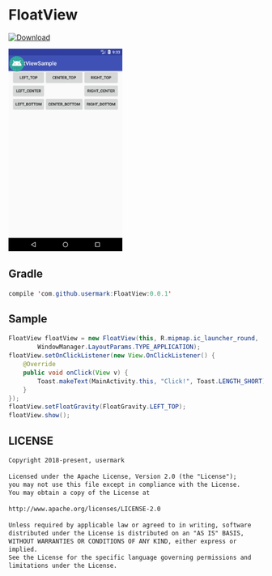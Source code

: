 # FloatView

[ ![Download](https://api.bintray.com/packages/trexcobras/maven/FloatView/images/download.svg) ](https://bintray.com/trexcobras/maven/FloatView/_latestVersion)

<img src="https://github.com/usermark/FloatView/raw/master/screenshot.png" height="400" alt="Sample app Screenshot" />

## Gradle

```java
compile 'com.github.usermark:FloatView:0.0.1'
```

## Sample

```java
FloatView floatView = new FloatView(this, R.mipmap.ic_launcher_round,
        WindowManager.LayoutParams.TYPE_APPLICATION);
floatView.setOnClickListener(new View.OnClickListener() {
    @Override
    public void onClick(View v) {
        Toast.makeText(MainActivity.this, "Click!", Toast.LENGTH_SHORT).show();
    }
});
floatView.setFloatGravity(FloatGravity.LEFT_TOP);
floatView.show();
```

## LICENSE

    Copyright 2018-present, usermark

    Licensed under the Apache License, Version 2.0 (the "License");
    you may not use this file except in compliance with the License.
    You may obtain a copy of the License at

    http://www.apache.org/licenses/LICENSE-2.0

    Unless required by applicable law or agreed to in writing, software
    distributed under the License is distributed on an "AS IS" BASIS,
    WITHOUT WARRANTIES OR CONDITIONS OF ANY KIND, either express or implied.
    See the License for the specific language governing permissions and
    limitations under the License.
